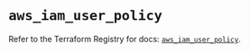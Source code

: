 # `aws_iam_user_policy`

Refer to the Terraform Registry for docs: [`aws_iam_user_policy`](https://registry.terraform.io/providers/hashicorp/aws/6.14.0/docs/resources/iam_user_policy).
